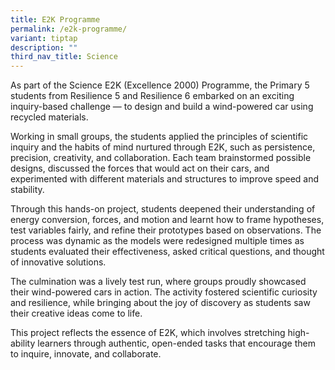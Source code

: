 ```yaml
---
title: E2K Programme
permalink: /e2k-programme/
variant: tiptap
description: ""
third_nav_title: Science
---
```

<p>As part of the Science E2K (Excellence 2000) Programme, the Primary 5
students from Resilience 5 and Resilience 6 embarked on an exciting inquiry-based
challenge — to design and build a wind-powered car using recycled materials.</p>
<p>Working in small groups, the students applied the principles of scientific
inquiry and the habits of mind nurtured through E2K, such as persistence,
precision, creativity, and collaboration. Each team brainstormed possible
designs, discussed the forces that would act on their cars, and experimented
with different materials and structures to improve speed and stability.</p>
<p>Through this hands-on project, students deepened their understanding of
energy conversion, forces, and motion and learnt how to frame hypotheses,
test variables fairly, and refine their prototypes based on observations.
The process was dynamic as the models were redesigned multiple times as
students evaluated their effectiveness, asked critical questions, and thought
of innovative solutions.</p>
<p>The culmination was a lively test run, where groups proudly showcased
their wind-powered cars in action. The activity fostered scientific curiosity
and resilience, while bringing about the joy of discovery as students saw
their creative ideas come to life.</p>
<p>This project reflects the essence of E2K, which involves stretching high-ability
learners through authentic, open-ended tasks that encourage them to inquire,
innovate, and collaborate.</p>